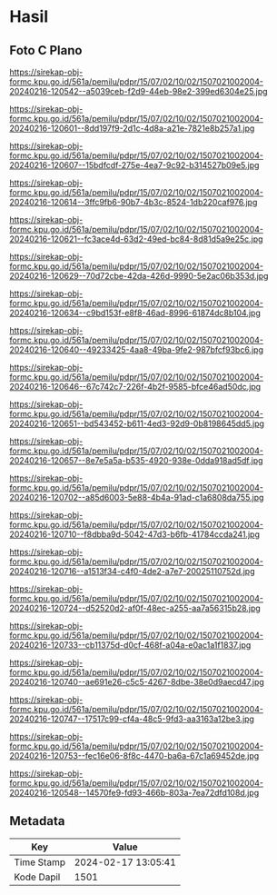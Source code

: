 # Hasil

## Foto C Plano

https://sirekap-obj-formc.kpu.go.id/561a/pemilu/pdpr/15/07/02/10/02/1507021002004-20240216-120542--a5039ceb-f2d9-44eb-98e2-399ed6304e25.jpg

https://sirekap-obj-formc.kpu.go.id/561a/pemilu/pdpr/15/07/02/10/02/1507021002004-20240216-120601--8dd197f9-2d1c-4d8a-a21e-7821e8b257a1.jpg

https://sirekap-obj-formc.kpu.go.id/561a/pemilu/pdpr/15/07/02/10/02/1507021002004-20240216-120607--15bdfcdf-275e-4ea7-9c92-b314527b09e5.jpg

https://sirekap-obj-formc.kpu.go.id/561a/pemilu/pdpr/15/07/02/10/02/1507021002004-20240216-120614--3ffc9fb6-90b7-4b3c-8524-1db220caf976.jpg

https://sirekap-obj-formc.kpu.go.id/561a/pemilu/pdpr/15/07/02/10/02/1507021002004-20240216-120621--fc3ace4d-63d2-49ed-bc84-8d81d5a9e25c.jpg

https://sirekap-obj-formc.kpu.go.id/561a/pemilu/pdpr/15/07/02/10/02/1507021002004-20240216-120629--70d72cbe-42da-426d-9990-5e2ac06b353d.jpg

https://sirekap-obj-formc.kpu.go.id/561a/pemilu/pdpr/15/07/02/10/02/1507021002004-20240216-120634--c9bd153f-e8f8-46ad-8996-61874dc8b104.jpg

https://sirekap-obj-formc.kpu.go.id/561a/pemilu/pdpr/15/07/02/10/02/1507021002004-20240216-120640--49233425-4aa8-49ba-9fe2-987bfcf93bc6.jpg

https://sirekap-obj-formc.kpu.go.id/561a/pemilu/pdpr/15/07/02/10/02/1507021002004-20240216-120646--67c742c7-226f-4b2f-9585-bfce46ad50dc.jpg

https://sirekap-obj-formc.kpu.go.id/561a/pemilu/pdpr/15/07/02/10/02/1507021002004-20240216-120651--bd543452-b611-4ed3-92d9-0b8198645dd5.jpg

https://sirekap-obj-formc.kpu.go.id/561a/pemilu/pdpr/15/07/02/10/02/1507021002004-20240216-120657--8e7e5a5a-b535-4920-938e-0dda918ad5df.jpg

https://sirekap-obj-formc.kpu.go.id/561a/pemilu/pdpr/15/07/02/10/02/1507021002004-20240216-120702--a85d6003-5e88-4b4a-91ad-c1a6808da755.jpg

https://sirekap-obj-formc.kpu.go.id/561a/pemilu/pdpr/15/07/02/10/02/1507021002004-20240216-120710--f8dbba9d-5042-47d3-b6fb-41784ccda241.jpg

https://sirekap-obj-formc.kpu.go.id/561a/pemilu/pdpr/15/07/02/10/02/1507021002004-20240216-120716--a1513f34-c4f0-4de2-a7e7-20025110752d.jpg

https://sirekap-obj-formc.kpu.go.id/561a/pemilu/pdpr/15/07/02/10/02/1507021002004-20240216-120724--d52520d2-af0f-48ec-a255-aa7a56315b28.jpg

https://sirekap-obj-formc.kpu.go.id/561a/pemilu/pdpr/15/07/02/10/02/1507021002004-20240216-120733--cb11375d-d0cf-468f-a04a-e0ac1a1f1837.jpg

https://sirekap-obj-formc.kpu.go.id/561a/pemilu/pdpr/15/07/02/10/02/1507021002004-20240216-120740--ae691e26-c5c5-4267-8dbe-38e0d9aecd47.jpg

https://sirekap-obj-formc.kpu.go.id/561a/pemilu/pdpr/15/07/02/10/02/1507021002004-20240216-120747--17517c99-cf4a-48c5-9fd3-aa3163a12be3.jpg

https://sirekap-obj-formc.kpu.go.id/561a/pemilu/pdpr/15/07/02/10/02/1507021002004-20240216-120753--fec16e06-8f8c-4470-ba6a-67c1a69452de.jpg

https://sirekap-obj-formc.kpu.go.id/561a/pemilu/pdpr/15/07/02/10/02/1507021002004-20240216-120548--14570fe9-fd93-466b-803a-7ea72dfd108d.jpg


## Metadata

| Key        | Value               |
| ---------- | ------------------- |
| Time Stamp | 2024-02-17 13:05:41 |
| Kode Dapil | 1501                |



